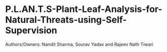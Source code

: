 # P.L.AN.T.S-Plant-Leaf-Analysis-for-Natural-Threats-using-Self-Supervision
Authors/Owners: Nandit Sharma, Sourav Yadav and Rajeev Nath Tiwari
